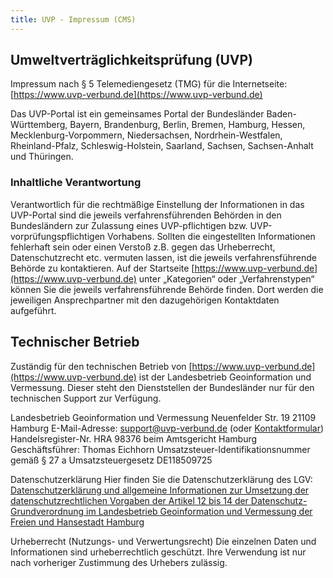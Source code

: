```yaml
---
title: UVP - Impressum (CMS)
---
```


## Umweltverträglichkeitsprüfung (UVP)

Impressum nach § 5 Telemediengesetz (TMG) für die Internetseite:
[https://www.uvp-verbund.de](https://www.uvp-verbund.de)

Das UVP-Portal ist ein gemeinsames Portal der Bundesländer Baden-Württemberg, Bayern, Brandenburg, Berlin, Bremen, Hamburg, Hessen, Mecklenburg-Vorpommern, Niedersachsen, Nordrhein-Westfalen, Rheinland-Pfalz, Schleswig-Holstein, Saarland, Sachsen, Sachsen-Anhalt und Thüringen.

### Inhaltliche Verantwortung

Verantwortlich für die rechtmäßige Einstellung der Informationen in das UVP-Portal sind die jeweils verfahrensführenden Behörden in den Bundesländern zur Zulassung eines UVP-pflichtigen bzw. UVP-vorprüfungspflichtigen Vorhabens. Sollten die eingestellten Informationen fehlerhaft sein oder einen Verstoß z.B. gegen das Urheberrecht, Datenschutzrecht etc. vermuten lassen, ist die jeweils verfahrensführende Behörde zu kontaktieren. Auf der Startseite [https://www.uvp-verbund.de](https://www.uvp-verbund.de) unter „Kategorien“ oder „Verfahrenstypen“ können Sie die jeweils verfahrensführende Behörde finden. Dort werden die jeweiligen Ansprechpartner mit den dazugehörigen Kontaktdaten aufgeführt.

## Technischer Betrieb

Zuständig für den technischen Betrieb von [https://www.uvp-verbund.de](https://www.uvp-verbund.de) ist der Landesbetrieb Geoinformation und Vermessung. Dieser steht den Dienststellen der Bundesländer nur für den technischen Support zur Verfügung.

Landesbetrieb Geoinformation und Vermessung
Neuenfelder Str. 19
21109 Hamburg
E-Mail-Adresse: [support@uvp-verbund.de](mailto:support@uvp-verbund.de) (oder [Kontaktformular](/contact "UVP - Kontakt"))
Handelsregister-Nr. HRA 98376 beim Amtsgericht Hamburg
Geschäftsführer: Thomas Eichhorn
Umsatzsteuer-Identifikationsnummer gemäß § 27 a Umsatzsteuergesetz DE118509725


Datenschutzerklärung
Hier finden Sie die Datenschutzerklärung des LGV:
[Datenschutzerklärung und allgemeine Informationen zur Umsetzung der datenschutzrechtlichen Vorgaben der Artikel 12 bis 14 der Datenschutz-Grundverordnung im Landesbetrieb Geoinformation und Vermessung der Freien und Hansestadt Hamburg](https://www.hamburg.de/bsw/datenschutzerklaerung/?target=_blank "Datenschutzerklärung des LGV")


Urheberrecht (Nutzungs- und Verwertungsrecht)
Die einzelnen Daten und Informationen sind urheberrechtlich geschützt. Ihre Verwendung ist nur nach vorheriger Zustimmung des Urhebers zulässig.
